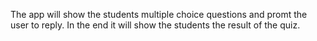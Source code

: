 The app will show the students multiple choice questions and promt the user to reply. In the end it will show the students the result of the quiz.